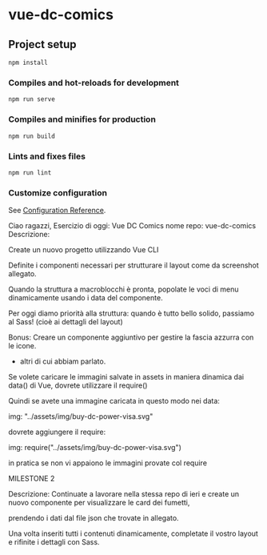 # vue-dc-comics

## Project setup
```
npm install
```

### Compiles and hot-reloads for development
```
npm run serve
```

### Compiles and minifies for production
```
npm run build
```

### Lints and fixes files
```
npm run lint
```

### Customize configuration
See [Configuration Reference](https://cli.vuejs.org/config/).

Ciao ragazzi,
Esercizio di oggi: Vue DC Comics
nome repo: vue-dc-comics
Descrizione:

Create un nuovo progetto utilizzando Vue CLI 
<!-- OK -->

Definite i componenti necessari per strutturare il layout come da screenshot allegato.
<!-- OK -->

Quando la struttura a macroblocchi è pronta, popolate le voci di menu dinamicamente usando i data del componente.
<!-- OK -->

Per oggi diamo priorità alla struttura: quando è tutto bello solido, passiamo al Sass! (cioè ai dettagli del layout)
<!-- OK -->

Bonus:
Creare un componente aggiuntivo per gestire la fascia azzurra con le icone.
<!-- OK -->
+ altri di cui abbiam parlato.

Se volete caricare le immagini salvate in assets in maniera dinamica dai data() di Vue, dovrete utilizzare il require()

Quindi se avete una immagine caricata in questo modo nei data:

img: "../assets/img/buy-dc-power-visa.svg"

dovrete aggiungere il require:

img: require("../assets/img/buy-dc-power-visa.svg")

in pratica se non vi appaiono le immagini provate col require

MILESTONE 2

Descrizione:
Continuate a lavorare nella stessa repo di ieri e create un nuovo componente per visualizzare le card dei fumetti,

prendendo i dati dal file json che trovate in allegato.

Una volta inseriti tutti i contenuti dinamicamente, completate il vostro layout e rifinite i dettagli con Sass.